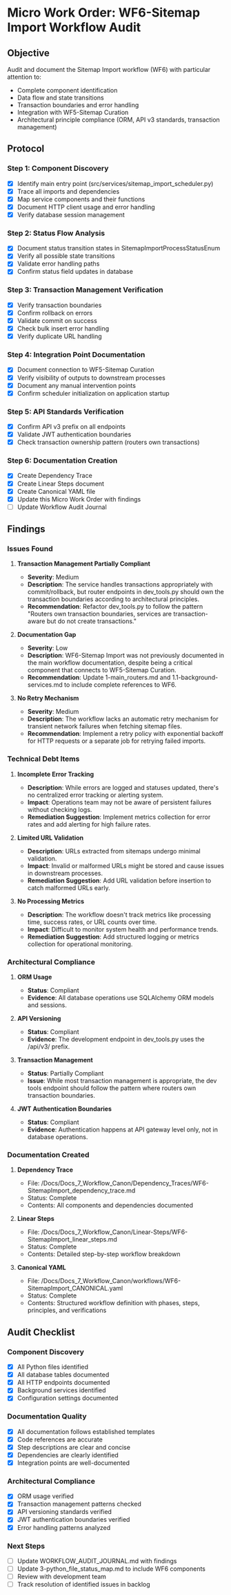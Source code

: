 # Micro Work Order: WF6-Sitemap Import Workflow Audit

## Objective

Audit and document the Sitemap Import workflow (WF6) with particular attention to:
- Complete component identification
- Data flow and state transitions
- Transaction boundaries and error handling
- Integration with WF5-Sitemap Curation
- Architectural principle compliance (ORM, API v3 standards, transaction management)

## Protocol

### Step 1: Component Discovery
- [x] Identify main entry point (src/services/sitemap_import_scheduler.py)
- [x] Trace all imports and dependencies
- [x] Map service components and their functions
- [x] Document HTTP client usage and error handling
- [x] Verify database session management

### Step 2: Status Flow Analysis
- [x] Document status transition states in SitemapImportProcessStatusEnum
- [x] Verify all possible state transitions
- [x] Validate error handling paths
- [x] Confirm status field updates in database

### Step 3: Transaction Management Verification
- [x] Verify transaction boundaries
- [x] Confirm rollback on errors
- [x] Validate commit on success
- [x] Check bulk insert error handling
- [x] Verify duplicate URL handling

### Step 4: Integration Point Documentation
- [x] Document connection to WF5-Sitemap Curation
- [x] Verify visibility of outputs to downstream processes
- [x] Document any manual intervention points
- [x] Confirm scheduler initialization on application startup

### Step 5: API Standards Verification
- [x] Confirm API v3 prefix on all endpoints
- [x] Validate JWT authentication boundaries
- [x] Check transaction ownership pattern (routers own transactions)

### Step 6: Documentation Creation
- [x] Create Dependency Trace
- [x] Create Linear Steps document
- [x] Create Canonical YAML file
- [x] Update this Micro Work Order with findings
- [ ] Update Workflow Audit Journal

## Findings

### Issues Found

1. **Transaction Management Partially Compliant**
   - **Severity**: Medium
   - **Description**: The service handles transactions appropriately with commit/rollback, but router endpoints in dev_tools.py should own the transaction boundaries according to architectural principles.
   - **Recommendation**: Refactor dev_tools.py to follow the pattern "Routers own transaction boundaries, services are transaction-aware but do not create transactions."

2. **Documentation Gap**
   - **Severity**: Low
   - **Description**: WF6-Sitemap Import was not previously documented in the main workflow documentation, despite being a critical component that connects to WF5-Sitemap Curation.
   - **Recommendation**: Update 1-main_routers.md and 1.1-background-services.md to include complete references to WF6.

3. **No Retry Mechanism**
   - **Severity**: Medium
   - **Description**: The workflow lacks an automatic retry mechanism for transient network failures when fetching sitemap files.
   - **Recommendation**: Implement a retry policy with exponential backoff for HTTP requests or a separate job for retrying failed imports.

### Technical Debt Items

1. **Incomplete Error Tracking**
   - **Description**: While errors are logged and statuses updated, there's no centralized error tracking or alerting system.
   - **Impact**: Operations team may not be aware of persistent failures without checking logs.
   - **Remediation Suggestion**: Implement metrics collection for error rates and add alerting for high failure rates.

2. **Limited URL Validation**
   - **Description**: URLs extracted from sitemaps undergo minimal validation.
   - **Impact**: Invalid or malformed URLs might be stored and cause issues in downstream processes.
   - **Remediation Suggestion**: Add URL validation before insertion to catch malformed URLs early.

3. **No Processing Metrics**
   - **Description**: The workflow doesn't track metrics like processing time, success rates, or URL counts over time.
   - **Impact**: Difficult to monitor system health and performance trends.
   - **Remediation Suggestion**: Add structured logging or metrics collection for operational monitoring.

### Architectural Compliance

1. **ORM Usage**
   - **Status**: Compliant
   - **Evidence**: All database operations use SQLAlchemy ORM models and sessions.

2. **API Versioning**
   - **Status**: Compliant
   - **Evidence**: The development endpoint in dev_tools.py uses the /api/v3/ prefix.

3. **Transaction Management**
   - **Status**: Partially Compliant
   - **Issue**: While most transaction management is appropriate, the dev tools endpoint should follow the pattern where routers own transaction boundaries.

4. **JWT Authentication Boundaries**
   - **Status**: Compliant
   - **Evidence**: Authentication happens at API gateway level only, not in database operations.

### Documentation Created

1. **Dependency Trace**
   - File: /Docs/Docs_7_Workflow_Canon/Dependency_Traces/WF6-SitemapImport_dependency_trace.md
   - Status: Complete
   - Contents: All components and dependencies documented

2. **Linear Steps**
   - File: /Docs/Docs_7_Workflow_Canon/Linear-Steps/WF6-SitemapImport_linear_steps.md
   - Status: Complete
   - Contents: Detailed step-by-step workflow breakdown

3. **Canonical YAML**
   - File: /Docs/Docs_7_Workflow_Canon/workflows/WF6-SitemapImport_CANONICAL.yaml
   - Status: Complete
   - Contents: Structured workflow definition with phases, steps, principles, and verifications

## Audit Checklist

### Component Discovery
- [x] All Python files identified
- [x] All database tables documented
- [x] All HTTP endpoints documented
- [x] Background services identified
- [x] Configuration settings documented

### Documentation Quality
- [x] All documentation follows established templates
- [x] Code references are accurate
- [x] Step descriptions are clear and concise
- [x] Dependencies are clearly identified
- [x] Integration points are well-documented

### Architectural Compliance
- [x] ORM usage verified
- [x] Transaction management patterns checked
- [x] API versioning standards verified
- [x] JWT authentication boundaries verified
- [x] Error handling patterns analyzed

### Next Steps
- [ ] Update WORKFLOW_AUDIT_JOURNAL.md with findings
- [ ] Update 3-python_file_status_map.md to include WF6 components
- [ ] Review with development team
- [ ] Track resolution of identified issues in backlog
